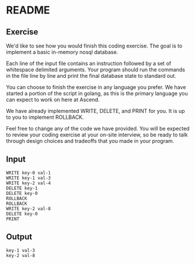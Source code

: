 # README 

## Exercise

We'd like to see how you would finish this coding exercise.
The goal is to implement a basic in-memory nosql database.

Each line of the input file contains an instruction followed by a set of whitespace delimited arguments.
Your program should run the commands in the file line by line and print the final database state to standard out.

You can choose to finish the exercise in any language you prefer.
We have started a portion of the script in golang, as this is the primary language you can expect to work on here at Ascend.

We have already implemented WRITE, DELETE, and PRINT for you.
It is up to you to implement ROLLBACK.

Feel free to change any of the code we have provided.
You will be expected to review your coding exercise at your on-site interview, so be ready to talk through design choices and tradeoffs that you made in your program.

## Input

```
WRITE key-0 val-1
WRITE key-1 val-3
WRITE key-2 val-4
DELETE key-1
DELETE key-0
ROLLBACK
ROLLBACK
WRITE key-2 val-8
DELETE key-0
PRINT
```

## Output

```
key-1 val-3
key-2 val-8
```
